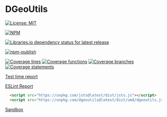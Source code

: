 # DGeoUtils
[![License: MIT](https://img.shields.io/badge/License-MIT-green.svg)](https://opensource.org/licenses/MIT)

[![NPM](https://nodei.co/npm/dgeoutils.png?downloads=true)](https://www.npmjs.com/package/dgeoutils)

[![Libraries.io dependency status for latest release](https://img.shields.io/librariesio/release/npm/dgeoutils)](https://libraries.io/npm/dgeoutils)

[![npm-publish](https://github.com/edejin/DGeoUtils/actions/workflows/npm-publish.yml/badge.svg)](https://github.com/edejin/DGeoUtils/actions/workflows/npm-publish.yml)

[![Coverage lines](media/badges/badge-lines.svg)](media/lcov-report/index.html)
[![Coverage functions](media/badges/badge-functions.svg)](media/lcov-report/index.html)
[![Coverage branches](media/badges/badge-branches.svg)](media/lcov-report/index.html)
[![Coverage statements](media/badges/badge-statements.svg)](media/lcov-report/index.html)

[Test time report](media/time-report.html)

[ESLint Report](media/eslit.html)

```html
  <script src="https://unpkg.com/jsts@latest/dist/jsts.js"></script>
  <script src="https://unpkg.com/dgeoutils@latest/dist/umd/dgeoutils.js"></script>
```

[Sandbox](https://jsbin.com/yaxaqif/edit?js,output)
